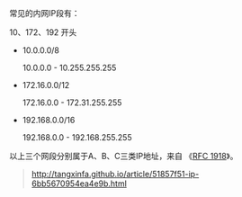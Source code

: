 常见的内网IP段有：

10、172、192 开头

- 10.0.0.0/8

  10.0.0.0 - 10.255.255.255

- 172.16.0.0/12

  172.16.0.0 - 172.31.255.255

- 192.168.0.0/16

  192.168.0.0 - 192.168.255.255

以上三个网段分别属于A、B、C三类IP地址，来自 《[RFC 1918](https://tools.ietf.org/html/rfc1918)》。

> http://tangxinfa.github.io/article/51857f51-ip-6bb5670954ea4e9b.html

